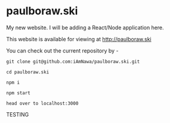 # paulboraw.ski

My new website. I will be adding a React/Node application here.

This website is available for viewing at http://paulboraw.ski

You can check out the current repository by -

`git clone git@github.com:iAmNawa/paulboraw.ski.git`

`cd paulboraw.ski`

`npm i`

`npm start`

`head over to localhost:3000`

TESTING
